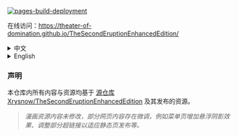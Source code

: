 [![pages-build-deployment](https://github.com/Theater-of-Domination/TheSecondEruptionEnhancedEdition/actions/workflows/pages/pages-build-deployment/badge.svg)](https://github.com/Theater-of-Domination/TheSecondEruptionEnhancedEdition/actions/workflows/pages/pages-build-deployment)

在线访问：https://theater-of-domination.github.io/TheSecondEruptionEnhancedEdition/

<details>
<summary>中文</summary>

# 「第二次崩坏」增强版

**原作：米哈游**

**制作：Xrysnow**

**本仓库仅保存代码，发布页请移步[此处](https://www.bilibili.com/read/cv13984991)，下载地址：[百度云](https://pan.baidu.com/s/1K0etjQwJOzGC_pbTURdGUg)（提取码:t4uf），[阿里云](https://www.aliyundrive.com/s/k127cDjHf26)（非Windows系统请更改后缀名为zip）。**

本作品为基于[《第二次崩坏》漫画](https://comic.bh3.com/book/1012)制作的网页增强版，图片、音乐和语音素材均来自于米哈游官方，部分语音素材经过编辑。

- 背景音乐歌单提供：[哔哩哔哩@Eastenhhh](https://space.bilibili.com/18882628)
- 日语版本图源：[Google Drive](https://drive.google.com/drive/folders/1k-4hZvFf1d4nvZqXUPMOxT5mDK80kQuu)
- 日语版本翻译：[Twitter@しこやん](https://twitter.com/ccyn3rd)
- 图片查看器：[Viewer.js](https://fengyuanchen.github.io/viewerjs)
- 代码仓库：[GitHub](https://github.com/Xrysnow/TheSecondEruptionEnhancedEdition)

### 注意

- 由于去除背景音等原因，部分语音会有不自然的现象
- 存在阅读进度时，背景音乐可能不会立即播放，需点击页面空白处以播放

### 功能介绍

- 更好用的目录
- 侧边工具栏
- 图片查看器（点击图片进入）
- 背景音乐自动播放和精确到页的切换
- 特定页的对应语音（点击图片右侧按钮播放）
- 保存阅读进度和设置
- 更多功能详见设置

### 更新日志

2022.02.13 版本1.02
- 更新背景音乐
- 调整部分语音
- 增加新语音

2021.11.17 版本1.01
- 增加日语和英语版本
- 保存进度和设置
- 增加背景音乐音量调节
- 背景音乐统一音量
- 调整语音按钮位置
- 调整部分语音
- 更新关于页面

2021.11.13 版本1.00
- 初次发布

</details>

<details>
<summary>English</summary>

# 「Second Eruption」Enhanced Edition

**Original: miHoYo**

**Made by: Xrysnow**

**This repo only has codes, see [here](https://www.bilibili.com/read/cv13984991) for the release page and [here](https://mega.nz/folder/HcYDmQpS#hdrpvOEg-v0f7x7cFU2i9w) for downloads.**

This is an enhanced edition of [Second Eruption](https://manga.honkaiimpact3.com/book/1005). All pictures, musics and voices are from miHoYo. Some voices are edited.

- BGM playlist provider: [Bilibili@Eastenhhh](https://space.bilibili.com/18882628)
- Japanese version source: [Google Drive](https://drive.google.com/drive/folders/1k-4hZvFf1d4nvZqXUPMOxT5mDK80kQuu)
- Japanese version translator: [Twitter@しこやん](https://twitter.com/ccyn3rd)
- Image viewer: [Viewer.js](https://fengyuanchen.github.io/viewerjs)
- Code repository: [GitHub](https://github.com/Xrysnow/TheSecondEruptionEnhancedEdition)

### Notes

- Due to the removal of background sounds and other reasons, some voices will be unnatural.
- BGM may not play automatically if there is reading progress. Click on the blank space to play.

### Features

- Better contents
- Side toolbar
- Image viewer (click a picture to enter)
- Automatic BGM playback and page-accurate switching
- Corresponding voice of specific pages (click buttons on the right side of the picture to play)
- Reading progress and settings saving
- See settings for more features

</details>

### 声明

本仓库内所有内容与资源均基于 [源仓库 Xrysnow/TheSecondEruptionEnhancedEdition](https://github.com/Xrysnow/TheSecondEruptionEnhancedEdition) 及其发布的资源。

> _漫画资源内容未修改，部分网页内容存在微调，例如菜单页增加悬浮阴影效果、调整部分超链接以适应静态页发布等。_
